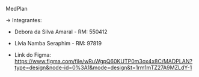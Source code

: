 MedPlan

-> Integrantes: 
- Debora da Silva Amaral - RM: 550412
- Lívia Namba Seraphim - RM: 97819

- Link do Figma: https://www.figma.com/file/wRuWgpQ60KUTP0m3ox4x8C/MADPLAN?type=design&node-id=0%3A1&mode=design&t=1rm1mTZ27A9MZLdY-1

